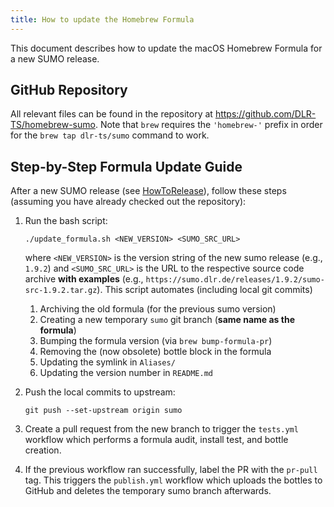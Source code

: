 ```yaml
---
title: How to update the Homebrew Formula
---
```


This document describes how to update the macOS Homebrew Formula for a new SUMO release.


## GitHub Repository

All relevant files can be found in the repository at https://github.com/DLR-TS/homebrew-sumo.
Note that `brew` requires the `'homebrew-'` prefix in order for the `brew tap dlr-ts/sumo` command to work.

## Step-by-Step Formula Update Guide

After a new SUMO release (see [HowToRelease](HowToRelease.md)), follow these steps (assuming you have already checked out the repository):

1. Run the bash script:
    ```
    ./update_formula.sh <NEW_VERSION> <SUMO_SRC_URL>
    ```
    where `<NEW_VERSION>` is the version string of the new sumo release (e.g., `1.9.2`) and
    `<SUMO_SRC_URL>` is the URL to the respective source code archive **with examples**
    (e.g., `https://sumo.dlr.de/releases/1.9.2/sumo-src-1.9.2.tar.gz`).
    This script automates (including local git commits)
    1. Archiving the old formula (for the previous sumo version)
    2. Creating a new temporary `sumo` git branch (**same name as the formula**)
    3. Bumping the formula version (via `brew bump-formula-pr`)
    4. Removing the (now obsolete) bottle block in the formula
    5. Updating the symlink in `Aliases/`
    6. Updating the version number in `README.md`

2. Push the local commits to upstream:
    ```
    git push --set-upstream origin sumo
    ```

3. Create a pull request from the new branch to trigger the `tests.yml` workflow which performs a formula audit, install test, and bottle creation.

4. If the previous workflow ran successfully, label the PR with the `pr-pull` tag. This triggers the `publish.yml` workflow which uploads the bottles to GitHub and deletes the temporary sumo branch afterwards.
